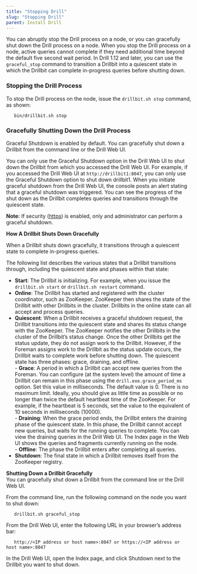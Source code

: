 ```yaml
---
title: "Stopping Drill"
slug: "Stopping Drill"
parent: Install Drill
---
```


You can abruptly stop the Drill process on a node, or you can gracefully shut down the Drill process on a node. When you stop the Drill process on a node, active queries cannot complete if they need additional time beyond the default five second wait period. In Drill 1.12 and later, you can use the `graceful_stop` command to transition a Drillbit into a quiescent state in which the Drillbit can complete in-progress queries before shutting down.  

### Stopping the Drill Process
To stop the Drill process on the node, issue the `drillbit.sh stop` command, as shown:  

       bin/drillbit.sh stop   

### Gracefully Shutting Down the Drill Process

Graceful Shutdown is enabled by default. You can gracefully shut down a Drillbit from the command line or the Drill Web UI. 

You can only use the Graceful Shutdown option in the Drill Web UI to shut down the Drillbit from which you accessed the Drill Web UI. For example, if you accessed the Drill Web UI at `http://drillbit1:8047`, you can only use the Graceful Shutdown option to shut down drillbit1. When you initiate graceful shutdown from the Drill Web UI, the console posts an alert stating that a graceful shutdown was triggered. You can see the progress of the shut down as the Drillbit completes queries and transitions through the quiescent state. 

**Note:** If security ([https]({{site.baseurl}}/docs/configuring-web-console-and-rest-api-security/)) is enabled, only and administrator can perform a graceful shutdown.  

**How A Drillbit Shuts Down Gracefully**  

When a Drillbit shuts down gracefully, it transitions through a quiescent state to complete in-progress queries. 

The following list describes the various states that a Drillbit transitions through, including the quiescent state and phases within that state:  

- **Start**: The Drillbit is initializing. For example, when you issue the `drillbit.sh start` or `drillbit.sh restart` command.  
- **Online**: The Drillbit has started and registered with the cluster coordinator, such as ZooKeeper. ZooKeeper then shares the state of the Drillbit with other Drillbits in the cluster. Drillbits in the online state can all accept and process queries.  
- **Quiescent**: When a Drillbit receives a graceful shutdown request, the Drillbit transitions into the quiescent state and shares its status change with the ZooKeeper. The ZooKeeper notifies the other Drillbits in the cluster of the Drillbit’s status change. Once the other Drillbits get the status update, they do not assign work to the Drillbit. However, if the Foreman assigns work to the Drillbit as the status update occurs, the Drillbit waits to complete work before shutting down. The quiescent state has three phases: grace, draining, and offline.  
       - **Grace**: A period in which a Drillbit can accept new queries from the Foreman. You can configure (at the system level) the amount of time a Drillbit can remain in this phase using the `drill.exe.grace_period_ms` option. Set this value in milliseconds. The default value is 0. There is no maximum limit. Ideally, you should give as little time as possible or no longer than twice the default heartbeat time of the ZooKeeper. For example, if the heartbeat is 5 seconds, set the value to the equivalent of 10 seconds in milliseconds (10000).   
       - **Draining**:  When the grace period ends, the Drillbit enters the draining phase of the quiescent state. In this phase, the Drillbit cannot accept new queries, but waits for the running queries to complete. You can view the draining queries in the Drill Web UI. The Index page in the Web UI shows the queries and fragments currently running on the node.  
       - **Offline**: The phase the Drillbit enters after completing all queries.   
- **Shutdown**: The final state in which a Drillbit removes itself from the ZooKeeper registry.  

**Shutting Down a Drillbit Gracefully**  
You can gracefully shut down a Drillbit from the command line or the Drill Web UI. 
 
From the command line, run the following command on the node you want to shut down:  

       drillbit.sh graceful_stop

From the Drill Web UI, enter the following URL in your browser’s address bar:

       http://<IP address or host name>:8047 or https://<IP address or host name>:8047

In the Drill Web UI, open the Index page, and click Shutdown next to the Drillbit you want to shut down.
  





